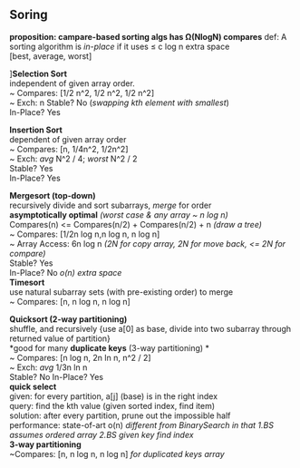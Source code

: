 ## Soring
**proposition: campare-based sorting algs has Ω(NlogN) compares** 
def: A sorting algorithm is *in-place* if it uses ≤ c log n extra space  
[best, average, worst]  
  
]**Selection Sort**     
independent of given array order.  
~ Compares: [1/2 n^2, 1/2 n^2, 1/2 n^2]  
~ Exch: n
Stable? No (*swapping kth element with smallest*)  
In-Place? Yes  

**Insertion Sort**    
dependent of given array order  
~ Compares: [n, 1/4n^2, 1/2n^2]  
~ Exch: *avg* N^2 / 4; *worst* N^2 / 2  
Stable? Yes  
In-Place? Yes  

**Mergesort (top-down)**   
recursively divide and sort subarrays, *merge* for order  
**asymptotically optimal** *(worst case & any array ~ n log n)*  
Compares(n) <= Compares(n/2) + Compares(n/2) + n *(draw a tree)*  
~ Compares: [1/2n log n,n log n, n log n]  
~ Array Access: 6n log n *(2N for copy array, 2N for move back, <= 2N for compare)*  
Stable? Yes  
In-Place? No  *o(n) extra space*  
**Timesort**  
use natural subarray sets (with pre-existing order) to merge  
~ Compares: [n, n log n, n log n]  

**Quicksort (2-way partitioning)**   
shuffle, and recursively {use a[0] as base, divide into two subarray through returned value of partition}  
*good for many **duplicate keys** (3-way partitioning) *  
~ Compares: [n log n, 2n ln n, n^2 / 2]  
~ Exch: *avg* 1/3n ln n  
Stable? No 
In-Place? Yes  
**quick select**  
given: for every partition, a[j] (base) is in the right index    
query: find the kth value (given sorted index, find item)    
solution: after every partition, prune out the impossible half  
performance: state-of-art o(n) *different from BinarySearch in that 1.BS assumes ordered array 2.BS given key find index*  
**3-way partitioning**    
~Compares: [n, n log n, n log n] *for duplicated keys array*  




